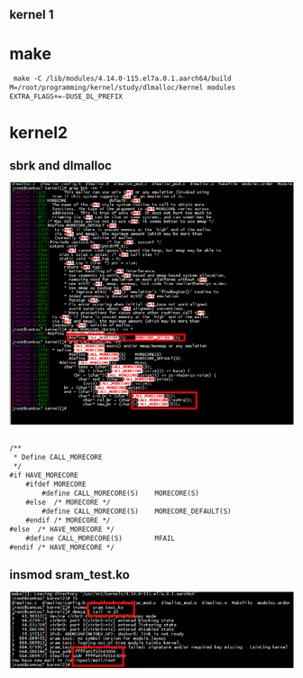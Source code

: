## kernel 1

# make

```
 make -C /lib/modules/4.14.0-115.el7a.0.1.aarch64/build  M=/root/programming/kernel/study/dlmalloc/kernel modules EXTRA_FLAGS+=-DUSE_DL_PREFIX

```

# kernel2

## sbrk and  dlmalloc

![image](../pic/sbrk2.png)

```

/**
 * Define CALL_MORECORE
 */
#if HAVE_MORECORE
    #ifdef MORECORE
        #define CALL_MORECORE(S)    MORECORE(S)
    #else  /* MORECORE */
        #define CALL_MORECORE(S)    MORECORE_DEFAULT(S)
    #endif /* MORECORE */
#else  /* HAVE_MORECORE */
    #define CALL_MORECORE(S)        MFAIL
#endif /* HAVE_MORECORE */

```

##  insmod  sram_test.ko 

![image](../pic/kernel2.png)